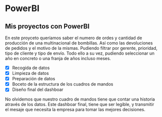 # PowerBI
## Mis proyectos con PowerBI
En este proyceto  queríamos saber el numero de ordes y cantidad de producción de una multinacional de bombillas. Así como las devoluciones de pedidos y el motivo de la mismas. Pudiendo filtrar por gerente, prioridad, tipo de cliente y tipo de envío. Todo ello a su vez, pudiendo seleccionar un año en concreto o una franja de años incluso meses.

- [x] Recogida de datos
- [x] Limpieza de datos
- [x] Preparación de datos
- [x] Boceto de la estructura de los cuadros de mandos
- [x] Diseño final del dashboar

No olvidemos que nuestro cuadro de mandos tiene que contar una historia através de los datos. Este dashboar final, tiene que ser legible, y transmitir el mesaje que necesita la empresa para tomar las mejores decisiones.
